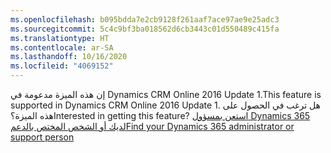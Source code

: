 ```yaml
---
ms.openlocfilehash: b095bdda7e2cb9128f261aaf7ace97ae9e25adc3
ms.sourcegitcommit: 5c4c9bf3ba018562d6cb3443c01d550489c415fa
ms.translationtype: HT
ms.contentlocale: ar-SA
ms.lasthandoff: 10/16/2020
ms.locfileid: "4069152"
---
```

<span data-ttu-id="5adf9-101">إن هذه الميزة مدعومة في Dynamics CRM Online 2016 Update 1.</span><span class="sxs-lookup"><span data-stu-id="5adf9-101">This feature is supported in Dynamics CRM Online 2016 Update 1.</span></span> <span data-ttu-id="5adf9-102">هل ترغب في الحصول على هذه الميزة؟</span><span class="sxs-lookup"><span data-stu-id="5adf9-102">Interested in getting this feature?</span></span> [<span data-ttu-id="5adf9-103">استعن بمسؤول Dynamics 365 لديك أو الشخص المختص بالدعم</span><span class="sxs-lookup"><span data-stu-id="5adf9-103">Find your Dynamics 365 administrator or support person</span></span>](https://docs.microsoft.com/dynamics365/customerengagement/on-premises/basics/find-administrator-support)
